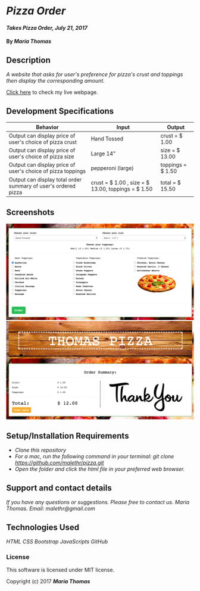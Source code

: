 # _Pizza Order_

#### _Takes Pizza Order, July 21, 2017_

#### By _**Maria Thomas**_

## Description

_A website that asks for user's preference for pizza's crust and toppings then display the corresponding amount._

[Click here](https://malethr.github.io/pizza/) to check my live webpage.

## Development Specifications

| Behavior      | Input | Output |
| ------------- | ------------- | ------------- |
| Output can display price of user's choice of pizza crust | Hand Tossed  | crust = $ 1.00  |
| Output can display price of user's choice of pizza size| Large 14"  | size = $ 13.00  |
| Output can display price of user's choice of pizza toppings| pepperoni (large) | toppings = $ 1.50  |
| Output can display total order summary of user's ordered pizza| crust = $ 1.00 , size = $ 13.00, toppings = $ 1.50  | total = $ 15.50  |

## Screenshots

![image1](https://github.com/malethr/pizza/blob/master/img/screen1.png)
![image2](https://github.com/malethr/pizza/blob/master/img/screen2.png)


## Setup/Installation Requirements

* _Clone this repository_
* _For a mac, run the following command in your terminal:
git clone https://github.com/malethr/pizza.git_
* _Open the folder and click the html file in your preferred web browser._

## Support and contact details

_If you have any questions or suggestions. Please free to contact us._
_Maria Thomas. Email: malethr@gmail.com_

## Technologies Used

_HTML_
_CSS_
_Bootstrap_
_JavaScripts_
_GitHub_

### License

This software is licensed under MIT license.

Copyright (c) 2017 **_Maria Thomas_**
